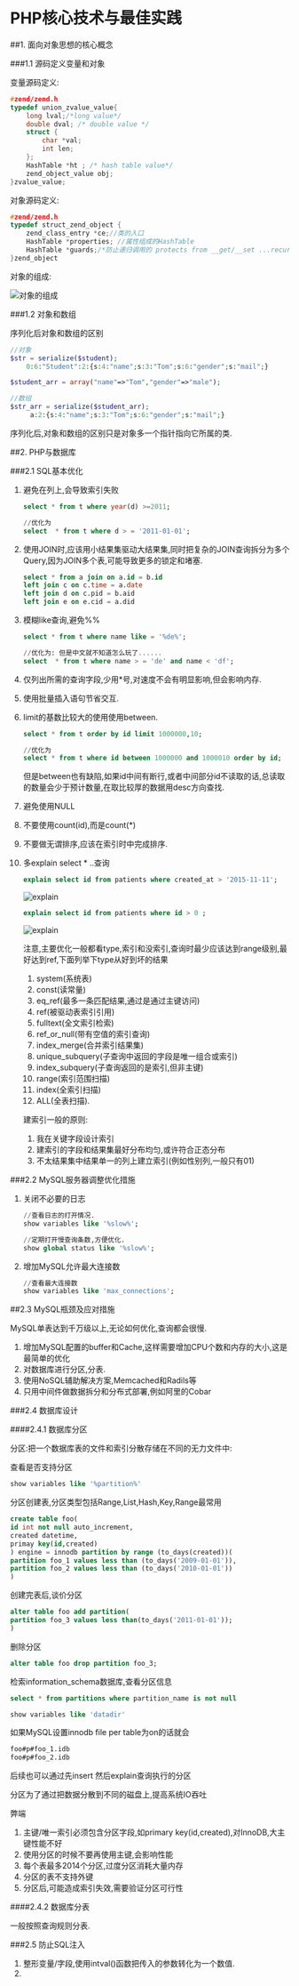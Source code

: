 # PHP核心技术与最佳实践

##1. 面向对象思想的核心概念

###1.1 源码定义变量和对象

变量源码定义:

```c
#zend/zend.h
typedef union_zvalue_value{
    long lval;/*long value*/
    double dval; /* double value */
    struct {
        char *val;
        int len;
    };
    HashTable *ht ; /* hash table value*/
    zend_object_value obj;
}zvalue_value;
```

对象源码定义:

```c
#zend/zend.h
typedef struct_zend_object {
    zend_class_entry *ce;//类的入口
    HashTable *properties; //属性组成的HashTable
    HashTable *guards;/*防止递归调用的 protects from __get/__set ...recursion */
}zend_object
```

对象的组成:

![对象的组成](QQ20160129-1.png)

###1.2 对象和数组

序列化后对象和数组的区别

```php
//对象
$str = serialize($student);
    0:6:"Student":2:{s:4:"name";s:3:"Tom";s:6:"gender";s:"mail";}

$student_arr = array("name"=>"Tom","gender"=>"male");

//数组
$str_arr = serialize($student_arr);
     a:2:{s:4:"name";s:3:"Tom";s:6:"gender";s:"mail";}
```

序列化后,对象和数组的区别只是对象多一个指针指向它所属的类.

##2. PHP与数据库

###2.1 SQL基本优化

1. 避免在列上,会导致索引失败

    ```sql
    select * from t where year(d) >=2011;
    
    //优化为
    select  * from t where d > = '2011-01-01';
    ```
2. 使用JOIN时,应该用小结果集驱动大结果集,同时把复杂的JOIN查询拆分为多个Query,因为JOIN多个表,可能导致更多的锁定和堵塞.
    
    ```sql
    select * from a join on a.id = b.id
    left join c on c.time = a.date
    left join d on c.pid = b.aid
    left join e on e.cid = a.did
    ```
3. 模糊like查询,避免%%

    ```sql
    select * from t where name like = '%de%';
    
    //优化为: 但是中文就不知道怎么玩了......
    select  * from t where name > = 'de' and name < 'df';
    ```
4. 仅列出所需的查询字段,少用*号,对速度不会有明显影响,但会影响内存.
5. 使用批量插入语句节省交互.
6. limit的基数比较大的使用使用between.

    ```sql
    select * from t order by id limit 1000000,10;
    
    //优化为
    select * from t where id between 1000000 and 1000010 order by id;
    ```
    
    但是between也有缺陷,如果id中间有断行,或者中间部分id不读取的话,总读取的数量会少于预计数量,在取比较厚的数据用desc方向查找.
7. 避免使用NULL
8. 不要使用count(id),而是count(*)
9. 不要做无谓排序,应该在索引时中完成排序.
10. 多explain select * ..查询

    ```sql
    explain select id from patients where created_at > '2015-11-11';
    ```
    ![explain](QQ20160131-2.png)
    ```sql
    explain select id from patients where id > 0 ;
    ```
    ![explain](QQ20160131-3.png)
    
    注意,主要优化一般都看type,索引和没索引,查询时最少应该达到range级别,最好达到ref,下面列举下type从好到坏的结果
    
    1. system(系统表)
    2. const(读常量)
    3. eq_ref(最多一条匹配结果,通过是通过主键访问)
    4. ref(被驱动表索引引用)
    5. fulltext(全文索引检索)
    6. ref_or_null(带有空值的索引查询)
    7. index_merge(合并索引结果集)
    8. unique_subquery(子查询中返回的字段是唯一组合或索引)
    9. index_subquery(子查询返回的是索引,但非主键)
    10. range(索引范围扫描)
    11. index(全索引扫描)
    12. ALL(全表扫描).
    
    建索引一般的原则: 
    1. 我在关键字段设计索引
    2. 建索引的字段和结果集最好分布均匀,或许符合正态分布
    3. 不太结果集中结果单一的列上建立索引(例如性别列,一般只有01)
    
###2.2 MySQL服务器调整优化措施

1. 关闭不必要的日志

    ```sql
    //查看日志的打开情况.
    show variables like '%slow%';
    
    //定期打开慢查询条数,方便优化.
    show global status like '%slow%';
    ```
2. 增加MySQL允许最大连接数

    ```sql
    //查看最大连接数
    show variables like 'max_connections';
    ```
    
##2.3 MySQL瓶颈及应对措施

MySQL单表达到千万级以上,无论如何优化,查询都会很慢.

1. 增加MySQL配置的buffer和Cache,这样需要增加CPU个数和内存的大小,这是最简单的优化
2. 对数据库进行分区,分表.
3. 使用NoSQL辅助解决方案,Memcached和Radils等
4. 只用中间件做数据拆分和分布式部署,例如阿里的Cobar

###2.4 数据库设计

####2.4.1 数据库分区

分区:把一个数据库表的文件和索引分散存储在不同的无力文件中:

查看是否支持分区

```sql
show variables like '%partition%'
```

分区创建表,分区类型包括Range,List,Hash,Key,Range最常用

```sql
create table foo(
id int not null auto_increment,
created datetime,
primay key(id,created)
) engine = innodb partition by range (to_days(created))(
partition foo_1 values less than (to_days('2009-01-01')),
partition foo_2 values less than (to_days('2010-01-01'))
)
```

创建完表后,谈价分区

```sql
alter table foo add partition(
partition foo_3 values less than(to_days('2011-01-01'));
)
```
删除分区
```sql
alter table foo drop partition foo_3;
```

检索information_schema数据库,查看分区信息
```sql
select * from partitions where partition_name is not null
```

```sql
show variables like 'datadir'
```

如果MySQL设置innodb file per table为on的话就会

```sql
foo#p#foo_1.idb
foo#p#foo_2.idb
```

后续也可以通过先insert 然后explain查询执行的分区

分区为了通过把数据分散到不同的磁盘上,提高系统IO吞吐

弊端

1. 主键/唯一索引必须包含分区字段,如primary key(id,created),对InnoDB,大主键性能不好
2. 使用分区的时候不要再使用主键,会影响性能
3. 每个表最多2014个分区,过度分区消耗大量内存
4. 分区的表不支持外键
5. 分区后,可能造成索引失效,需要验证分区可行性

####2.4.2 数据库分表

一般按照查询规则分表.

###2.5 防止SQL注入

1. 整形变量/字段,使用intval()函数把传入的参数转化为一个数值.
2. 